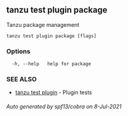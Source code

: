 ## tanzu test plugin package

Tanzu package management

```
tanzu test plugin package [flags]
```

### Options

```
  -h, --help   help for package
```

### SEE ALSO

* [tanzu test plugin](tanzu_test_plugin.md)	 - Plugin tests

###### Auto generated by spf13/cobra on 8-Jul-2021
